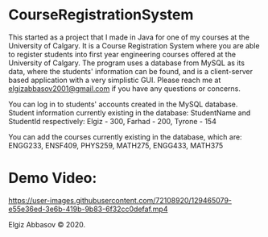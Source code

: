 # CourseRegistrationSystem
This started as a project that I made in Java for one of my courses at the University of Calgary. It is a Course Registration System where you are able to register students into first year engineering courses offered at the University of Calgary. The program uses a database from MySQL as its data, where the students' information can be found, and is a client-server based application with a very simplistic GUI. Please reach me at elgizabbasov2001@gmail.com if you have any questions or concerns.

You can log in to students' accounts created in the MySQL database. Student information currently existing in the database: StudentName and StudentId respectively: Elgiz - 300, Farhad - 200, Tyrone - 154

You can add the courses currently existing in the database, which are: ENGG233, ENSF409, PHYS259, MATH275, ENGG433, MATH375

# Demo Video:

https://user-images.githubusercontent.com/72108920/129465079-e55e36ed-3e6b-419b-9b83-6f32cc0defaf.mp4

Elgiz Abbasov © 2020.
